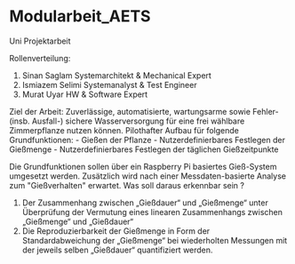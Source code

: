# Modularbeit_AETS
Uni Projektarbeit

Rollenverteilung:
1. Sinan Saglam         Systemarchitekt & Mechanical Expert
2. Ismiazem Selimi      Systemanalyst & Test Engineer
3. Murat Uyar           HW & Software Expert



Ziel der Arbeit:
Zuverlässige, automatisierte, wartungsarme sowie Fehler- (insb. Ausfall-) sichere Wasserversorgung für eine frei wählbare Zimmerpflanze nutzen können.
Pilothafter Aufbau für folgende Grundfunktionen: - Gießen  der  Pflanze
                                                 - Nutzerdefinierbares Festlegen der Gießmenge
                                                 - Nutzerdefinierbares Festlegen der täglichen Gießzeitpunkte

Die Grundfunktionen sollen über ein Raspberry Pi basiertes Gieß-System umgesetzt werden.
Zusätzlich wird nach einer Messdaten-basierte Analyse zum "Gießverhalten" erwartet. Was soll daraus erkennbar sein ?
1. Der  Zusammenhang  zwischen  „Gießdauer“  und „Gießmenge“  unter  Überprüfung  der  Vermutung  eines  linearen Zusammenhangs zwischen „Gießmenge“ und „Gießdauer“
2. Die Reproduzierbarkeit der Gießmenge in Form der Standardabweichung der „Gießmenge“ bei wiederholten Messungen mit der jeweils selben „Gießdauer“  quantifiziert  werden.